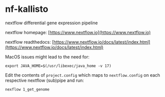 # nf-kallisto

nextflow differential gene expression pipeline

nextflow homepage: [https://www.nextflow.io](https://www.nextflow.io)

nextflow readthedocs: [https://www.nextflow.io/docs/latest/index.html](https://www.nextflow.io/docs/latest/index.html)

MacOS issues might lead to the need for:
```
export JAVA_HOME=$(/usr/libexec/java_home -v 17)
```

Edit the contents of `project.config` which maps to `nextflow.config` on each respective nextflow (sub)pipe and run:

```
nexflow 1_get_genome
```